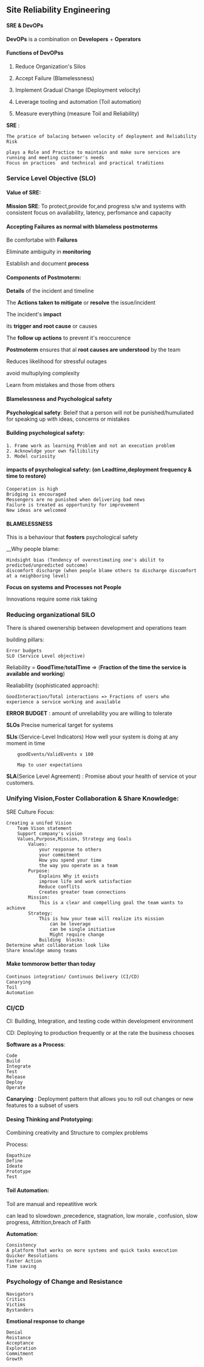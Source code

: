 
## Site Reliability Engineering 
#### SRE & DevOPs

__DevOPs__ is a combination on **Developers** + __Operators__

#### Functions of DevOPss

1. Reduce Organization's Silos

2. Accept Failure (Blamelessness)

3. Implement Gradual Change (Deployment velocity)

4. Leverage tooling and automation (Toil automation)

5. Measure everything (measure Toil and Reliability)

__SRE__ :

    The pratice of balacing between velocity of deployment and Reliability Risk

    plays a Role and Practice to maintain and make sure services are running and meeting customer's needs
    Focus on practices  and technical and practical traditions

### Service Level Objective (SLO)

#### Value of SRE:

__Mission SRE__: To protect,provide for,and progress s/w and systems with consistent focus on availability,
                latency, perfomance and capacity

#### Accepting Failures as normal with blameless postmoterms 

Be comfortabe with __Failures__

Eliminate ambiguity in __monitoring__

Establish and document __process__



#### Components of Postmoterm:

__Details__ of the incident and timeline

The __Actions taken to mitigate__ or __resolve__ the issue/incident

The incident's __impact__

its __trigger and root cause__ or causes 

The __follow up actions__ to prevent it's reoccurence

__Postmoterm__ ensures that al __root causes are understood__ by the team

Reduces likelihood for stressful outages

avoid multuplying complexity

Learn from mistakes and those from others

#### Blamelessness and Psychological safety

__Psychological safety__: Beleif that a person will not be punished/humuliated for
    speaking up with ideas, concerns or mistakes

#### Building psychological safety:

    1. Frame work as learning Problem and not an execution problem
    2. Acknowldge your own fallibility
    3. Model curiosity

#### impacts of psychological safety: (on Leadtime,deployment frequency & time to restore)

    Cooperation is high
    Bridging is encouraged
    Messengers are no punished when delivering bad news
    Failure is treated as opportunity for improvement
    New ideas are welcomed

#### BLAMELESSNESS

This is a behaviour that __fosters__ psychological safety

__Why people blame: 

    Hindsight bias (Tendency of overestimating one's abilit to predicted/unpredicted outcome)
    discomfort discharge (when people blame others to discharge discomfort at a neighboring level)
 
 __Focus on systems and Processes __not__ People__

 Innovations require some risk taking 
 
 
### Reducing organizational SILO

There is shared owenership between development and operations team

building pillars:

    Error budgets
    SLO (Service Level objective)

Reliability = __GoodTime__/__totalTime__ => (__Fraction of the time the service is available and working__)

Realiability (sophisticated approach):

    GoodInteraction/Total interactions => Fractions of users who experience a service working and available

__ERROR BUDGET__ : amount of unreliability you are willing to tolerate

__SLOs__ Precise numerical target for systems 

__SLIs__:(Service-Level Indicators) How well your system is doing at any moment in time

        goodEvents/ValidEvents x 100

        Map to user expectations 
__SLA__(Serice Level Agreement) : Promise about your health of service ot your customers.


### Unifying Vision,Foster Collaboration & Share Knowledge:

SRE Culture Focus:

    Creating a unifed Vision
        Team Vison statement
        Support company's vision
        Values,Purpose,Mission, Strategy ang Goals
            Values:
                your response to others
                your commitment
                How you spend your time
                the way you operate as a team
            Purpose:
                Explains Why it exists
                improve life and work satisfaction
                Reduce conflits
                Creates greater team connections
            Mission:
                This is a clear and compelling goal the team wants to achieve
            Strategy:
                This is how your team will realize its mission
                    can be leverage
                    can be single initiative
                    Might require change
                Building  blocks:
    Determine what collaboration look like
    Share knowldge among teams

#### Make tommorow better than today

    Continuos integration/ Continuos Delivery (CI/CD)
    Canarying
    Toil
    Automation


### CI/CD

CI: Building, Integration, and testing code within development environment

CD: Deploying to production frequently or at the rate the business chooses 

__Software as a Process__: 

    Code 
    Build
    Integrate
    Test
    Release
    Deploy 
    Operate

__Canarying__ : Deployment pattern that allows you to roll out changes or new features to a subset of users

#### Desing Thinking and Prototyping:

Combining creativity and Structure to complex problems

Process:

    Empathize
    Define
    Ideate
    Prototype
    Test

#### Toil Automation:

Toil are manual and repeatitive work

can lead to slowdown ,precedence, stagnation, low morale , confusion, slow progress, Attrition,breach of Faith 

__Automation__:

    Consistency
    A platform that works on more systems and quick tasks execution
    Quicker Resolutions
    Faster Action
    Time saving

### Psychology of Change and Resistance

    Navigators
    Critics
    Victims
    Bystanders

__Emotional response to change__

    Denial 
    Reistance
    Acceptance
    Exploration
    Commitment 
    Growth


